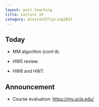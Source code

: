 ```yaml
---
layout: post_teaching
title: Lecture 19
category: biostat257spring2023
---
```


## Today

* MM algorithm (cont'd).

* HW5 review.

* HW6 and HW7.

## Announcement

* Course evaluation: <https://my.ucla.edu/>